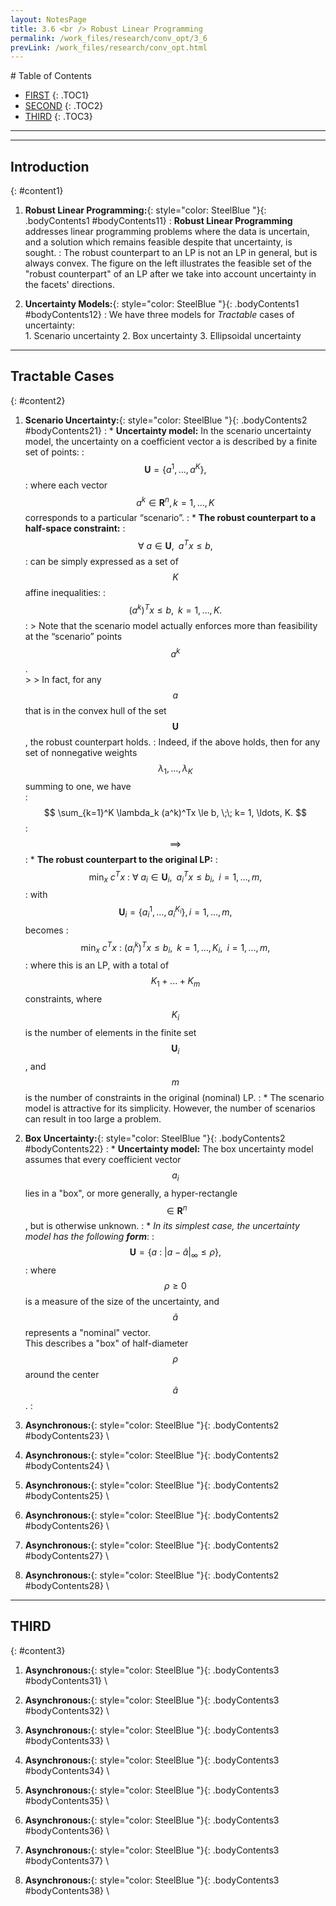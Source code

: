 ```yaml
---
layout: NotesPage
title: 3.6 <br /> Robust Linear Programming
permalink: /work_files/research/conv_opt/3_6
prevLink: /work_files/research/conv_opt.html
---
```


<div markdown="1" class = "TOC">
# Table of Contents

  * [FIRST](#content1)
  {: .TOC1}
  * [SECOND](#content2)
  {: .TOC2}
  * [THIRD](#content3)
  {: .TOC3}
</div>

***
***


## Introduction
{: #content1}

1. **Robust Linear Programming:**{: style="color: SteelBlue  "}{: .bodyContents1 #bodyContents11}
    :   **Robust Linear Programming** addresses linear programming problems where the data is uncertain, and a solution which remains feasible despite that uncertainty, is sought.
    :   The robust counterpart to an LP is not an LP in general, but is always convex. The figure on the left illustrates the feasible set of the "robust counterpart" of an LP after we take into account uncertainty in the facets' directions.

2. **Uncertainty Models:**{: style="color: SteelBlue  "}{: .bodyContents1 #bodyContents12}
    :   We have three models for _Tractable_ cases of uncertainty:  
        1. Scenario uncertainty
        2. Box uncertainty
        3. Ellipsoidal uncertainty

***

## Tractable Cases
{: #content2}

1. **Scenario Uncertainty:**{: style="color: SteelBlue  "}{: .bodyContents2 #bodyContents21}
    :   * **Uncertainty model:** In the scenario uncertainty model, the uncertainty on a coefficient vector a is described by a finite set of points:
    :    $$\mathbf{U} = \left\{ a^1, \ldots, a^K \right\},$$
    :   where each vector $$a^k \in \mathbf{R}^n, k=1, \ldots, K$$ corresponds to a particular “scenario”.
    :   * **The robust counterpart to a half-space constraint:**
    :   $$\forall \: a \in \mathbf{U} , \;\; a^Tx \le b ,$$
    :   can be simply expressed as a set of $$K$$ affine inequalities:
    :   $$ (a^k)^Tx \le b, \;\; k= 1, \ldots, K. $$
    :   > Note that the scenario model actually enforces more than feasibility at the “scenario” points $$a^k$$.   
        >   > In fact, for any $$a$$ that is in the convex hull of the set $$\mathbf{U}$$, the robust counterpart holds.
    :   Indeed, if the above holds, then for any set of nonnegative weights $$\lambda_1, \ldots, \lambda_K$$ summing to one, we have  
    :   $$ \sum_{k=1}^K \lambda_k (a^k)^Tx \le b, \;\; k= 1, \ldots, K. $$
    :   $$\implies$$
    :   * **The robust counterpart to the original LP:**
    :   $$\min_x \: c^Tx ~:~ \forall \: a_i \in \mathbf{U}_i , \;\; a_i^Tx \le b_i , \;\; i= 1, \ldots, m,$$
    :   with $$\mathbf{U}_i = \{ a_i^1, \ldots, a_i^{K_i} \}, i= 1, \ldots, m,$$ becomes
    :   $$\min_x \: c^Tx ~:~ (a_i^k)^Tx \le b_i, \;\; k=1, \ldots, K_i, \;\; i= 1, \ldots, m,$$
    :   where this is an LP, with a total of $$K_1+...+K_m$$ constraints, where $$K_i$$ is the number of elements in the finite set $$\mathbf{U}_i$$, and $$m$$ is the number of constraints in the original (nominal) LP.
    :   * The scenario model is attractive for its simplicity. However, the number of scenarios can result in too large a problem.
 
2. **Box Uncertainty:**{: style="color: SteelBlue  "}{: .bodyContents2 #bodyContents22}
    :   * **Uncertainty model:** The box uncertainty model assumes that every coefficient vector $$a_i$$ lies in a "box", or more generally, a hyper-rectangle $$\in \mathbf{R}^n$$, but is otherwise unknown.
    :   * _In its simplest case, the uncertainty model has the following **form**_:
    :   $$ \mathbf{U} = \left\{ a ~:~ |a-\hat{a}|_\infty \le \rho \right\},$$
    :   where $$\rho \ge 0$$ is a measure of the size of the uncertainty, and $$\hat{a}$$ represents a "nominal" vector.   
        This describes a "box" of half-diameter $$\rho$$ around the center $$\hat{a}$$.
    :   




3. **Asynchronous:**{: style="color: SteelBlue  "}{: .bodyContents2 #bodyContents23} \\

4. **Asynchronous:**{: style="color: SteelBlue  "}{: .bodyContents2 #bodyContents24} \\

5. **Asynchronous:**{: style="color: SteelBlue  "}{: .bodyContents2 #bodyContents25} \\

6. **Asynchronous:**{: style="color: SteelBlue  "}{: .bodyContents2 #bodyContents26} \\

7. **Asynchronous:**{: style="color: SteelBlue  "}{: .bodyContents2 #bodyContents27} \\

8. **Asynchronous:**{: style="color: SteelBlue  "}{: .bodyContents2 #bodyContents28} \\

***

## THIRD
{: #content3}

1. **Asynchronous:**{: style="color: SteelBlue  "}{: .bodyContents3 #bodyContents31} \\

2. **Asynchronous:**{: style="color: SteelBlue  "}{: .bodyContents3 #bodyContents32} \\

3. **Asynchronous:**{: style="color: SteelBlue  "}{: .bodyContents3 #bodyContents33} \\

4. **Asynchronous:**{: style="color: SteelBlue  "}{: .bodyContents3 #bodyContents34} \\

5. **Asynchronous:**{: style="color: SteelBlue  "}{: .bodyContents3 #bodyContents35} \\

6. **Asynchronous:**{: style="color: SteelBlue  "}{: .bodyContents3 #bodyContents36} \\

7. **Asynchronous:**{: style="color: SteelBlue  "}{: .bodyContents3 #bodyContents37} \\

8. **Asynchronous:**{: style="color: SteelBlue  "}{: .bodyContents3 #bodyContents38} \\
